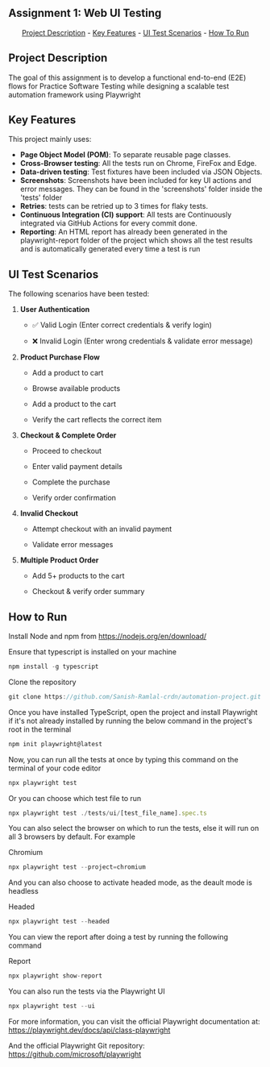 ## Assignment 1: Web UI Testing
<p align="center"><a href="#project-description">Project Description</a> -
<a href="#key-features">Key Features</a> - 
<a href="#ui-test-scenarios">UI Test Scenarios</a> -
<a href="#how-to-run">How To Run</a> 
</p>

## Project Description

The goal of this assignment is to develop a functional end-to-end (E2E) flows for Practice Software Testing while designing a scalable test automation framework using Playwright

## Key Features
This project mainly uses:

*   **Page Object Model (POM)**: To separate reusable page classes.
*   **Cross-Browser testing**: All the tests run on Chrome, FireFox and Edge.
*   **Data-driven testing**: Test fixtures have been included via JSON Objects.
*   **Screenshots**: Screenshots have been included for key UI actions and error messages. They can be found in the 'screenshots' folder inside the 'tests' folder
*   **Retries**: tests can be retried up to 3 times for flaky tests.
*   **Continuous Integration (CI) support**: All tests are Continuously integrated via GitHub Actions for every commit done.
*   **Reporting**: An HTML report has already been generated in the playwright-report folder of the project which shows all the test results and is automatically generated every time a test is run

## UI Test Scenarios

The following scenarios have been tested:
1. **User Authentication**

    *  ✅ Valid Login (Enter correct credentials & verify login)

    *  ❌ Invalid Login (Enter wrong credentials & validate error message)

2. **Product Purchase Flow**

    * Add a product to cart

    *  Browse available products

    *  Add a product to the cart

    *  Verify the cart reflects the correct item

3. **Checkout & Complete Order**

    *  Proceed to checkout

    *  Enter valid payment details

    *  Complete the purchase

    *  Verify order confirmation

4. **Invalid Checkout**

    *  Attempt checkout with an invalid payment

    *  Validate error messages

5. **Multiple Product Order**

    *  Add 5+ products to the cart

    *  Checkout & verify order summary


## How to Run
Install Node and npm from 
https://nodejs.org/en/download/

Ensure that typescript is installed on your machine
```javascript
npm install -g typescript
```

Clone the repository 
```javascript
git clone https://github.com/Sanish-Ramlal-crdn/automation-project.git
```

Once you have installed TypeScript, open the project and install Playwright if it's not already installed by running the below command in the project's root in the terminal
```javascript
npm init playwright@latest
```

Now, you can run all the tests at once by typing this command on the terminal of your code editor
```javascript
npx playwright test
```

Or you can choose which test file to run
```javascript
npx playwright test ./tests/ui/[test_file_name].spec.ts
```

You can also select the browser on which to run the tests, else it will run on all 3 browsers by default. For example

Chromium
```javascript
npx playwright test --project=chromium
```

And you can also choose to activate headed mode, as the deault mode is headless

Headed
```javascript
npx playwright test --headed
```

You can view the report after doing a test by running the following command

Report
```javascript
npx playwright show-report
```

You can also run the tests via the Playwright UI
```javascript
npx playwright test --ui
```

For more information, you can visit the official Playwright documentation at: 
https://playwright.dev/docs/api/class-playwright

And the official Playwright Git repository: https://github.com/microsoft/playwright